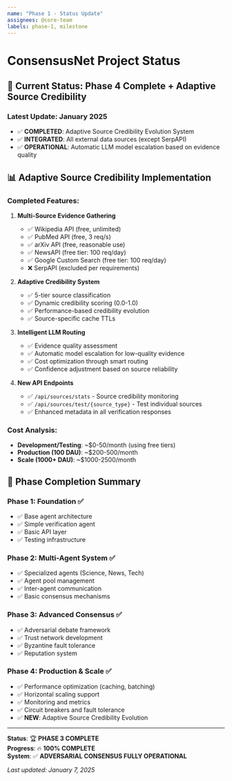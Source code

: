 ```yaml
---
name: "Phase 1 - Status Update" 
assignees: @core-team
labels: phase-1, milestone
---
```


# ConsensusNet Project Status

## 🚀 Current Status: Phase 4 Complete + Adaptive Source Credibility

### Latest Update: January 2025
- ✅ **COMPLETED**: Adaptive Source Credibility Evolution System
- ✅ **INTEGRATED**: All external data sources (except SerpAPI)
- ✅ **OPERATIONAL**: Automatic LLM model escalation based on evidence quality

## 📊 Adaptive Source Credibility Implementation

### Completed Features:
1. **Multi-Source Evidence Gathering**
   - ✅ Wikipedia API (free, unlimited)
   - ✅ PubMed API (free, 3 req/s)
   - ✅ arXiv API (free, reasonable use)
   - ✅ NewsAPI (free tier: 100 req/day)
   - ✅ Google Custom Search (free tier: 100 req/day)
   - ❌ SerpAPI (excluded per requirements)

2. **Adaptive Credibility System**
   - ✅ 5-tier source classification
   - ✅ Dynamic credibility scoring (0.0-1.0)
   - ✅ Performance-based credibility evolution
   - ✅ Source-specific cache TTLs

3. **Intelligent LLM Routing**
   - ✅ Evidence quality assessment
   - ✅ Automatic model escalation for low-quality evidence
   - ✅ Cost optimization through smart routing
   - ✅ Confidence adjustment based on source reliability

4. **New API Endpoints**
   - ✅ `/api/sources/stats` - Source credibility monitoring
   - ✅ `/api/sources/test/{source_type}` - Test individual sources
   - ✅ Enhanced metadata in all verification responses

### Cost Analysis:
- **Development/Testing**: ~$0-50/month (using free tiers)
- **Production (100 DAU)**: ~$200-500/month
- **Scale (1000+ DAU)**: ~$1000-2500/month

## 🎯 Phase Completion Summary

### Phase 1: Foundation ✅
- ✅ Base agent architecture
- ✅ Simple verification agent
- ✅ Basic API layer
- ✅ Testing infrastructure

### Phase 2: Multi-Agent System ✅
- ✅ Specialized agents (Science, News, Tech)
- ✅ Agent pool management
- ✅ Inter-agent communication
- ✅ Basic consensus mechanisms

### Phase 3: Advanced Consensus ✅
- ✅ Adversarial debate framework
- ✅ Trust network development
- ✅ Byzantine fault tolerance
- ✅ Reputation system

### Phase 4: Production & Scale ✅
- ✅ Performance optimization (caching, batching)
- ✅ Horizontal scaling support
- ✅ Monitoring and metrics
- ✅ Circuit breakers and fault tolerance
- ✅ **NEW**: Adaptive Source Credibility Evolution

---

**Status**: 🏆 **PHASE 3 COMPLETE**  
**Progress**: 🔥 **100% COMPLETE**  
**System**: ✅ **ADVERSARIAL CONSENSUS FULLY OPERATIONAL**

*Last updated: January 7, 2025*
